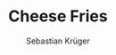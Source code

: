 ---
title: Cheese Fries
author: Sebastian Krüger
category: Fries
layout: recipe
ingredients:
    - 3EL Cremefine
    - 2EL Mayonaise
    - 1EL Essig
    - 2EL Öl
    - Salz
    - Pommes Frites
    - 200g Serrano Schinken
    - 200g Gouda
instructions:
    - Für die Marinade Cremefine, Mayonaise, Essig und viel Salz mischen
    - Pommes marinieren
    - Pommes in den Ofen geben, hauchdünnen Serrano Schinken verteilen und mit dem Gouda bestreuen.
    - Etwa 30 Minuten und nach gewünschter Bräune backen.
image: cheese-fries.jpg
---